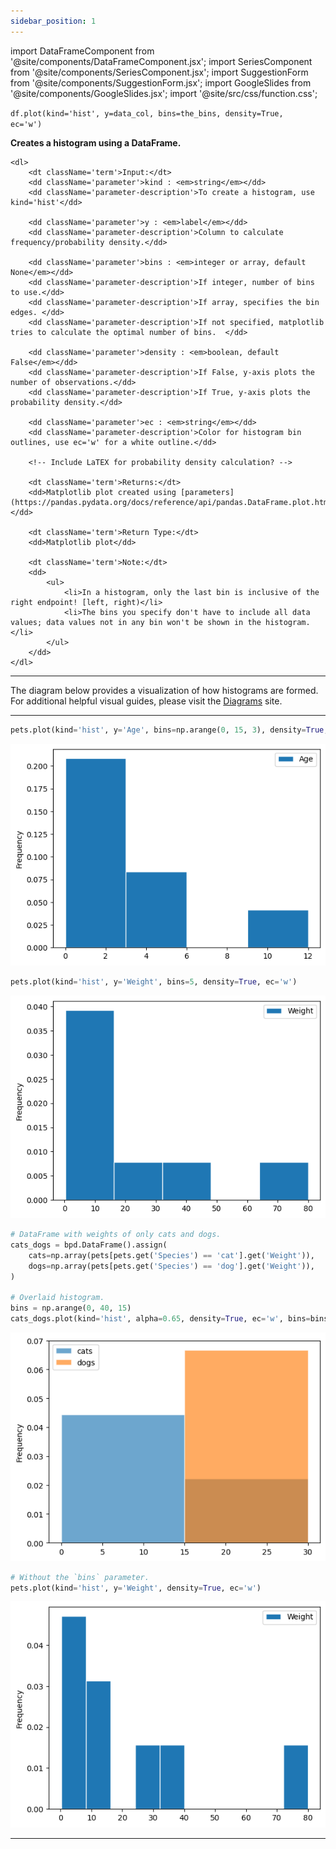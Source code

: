 ```yaml
---
sidebar_position: 1
---
```


import DataFrameComponent from '@site/components/DataFrameComponent.jsx';
import SeriesComponent from '@site/components/SeriesComponent.jsx';
import SuggestionForm from '@site/components/SuggestionForm.jsx';
import GoogleSlides from '@site/components/GoogleSlides.jsx';
import '@site/src/css/function.css';

<code>df.plot(kind='hist', y=data_col, bins=the_bins, density=True, ec='w')</code>

<div className='base'>
    <p><strong>Creates a histogram using a DataFrame.</strong></p>

    <dl>
        <dt className='term'>Input:</dt>
        <dd className='parameter'>kind : <em>string</em></dd>
        <dd className='parameter-description'>To create a histogram, use kind='hist'</dd>

        <dd className='parameter'>y : <em>label</em></dd>
        <dd className='parameter-description'>Column to calculate frequency/probability density.</dd>

        <dd className='parameter'>bins : <em>integer or array, default None</em></dd>
        <dd className='parameter-description'>If integer, number of bins to use.</dd>
        <dd className='parameter-description'>If array, specifies the bin edges. </dd>
        <dd className='parameter-description'>If not specified, matplotlib tries to calculate the optimal number of bins.  </dd>

        <dd className='parameter'>density : <em>boolean, default False</em></dd>
        <dd className='parameter-description'>If False, y-axis plots the number of observations.</dd>
        <dd className='parameter-description'>If True, y-axis plots the probability density.</dd>

        <dd className='parameter'>ec : <em>string</em></dd>
        <dd className='parameter-description'>Color for histogram bin outlines, use ec='w' for a white outline.</dd>

        <!-- Include LaTEX for probability density calculation? -->

        <dt className='term'>Returns:</dt>
        <dd>Matplotlib plot created using [parameters](https://pandas.pydata.org/docs/reference/api/pandas.DataFrame.plot.html).</dd>

        <dt className='term'>Return Type:</dt>
        <dd>Matplotlib plot</dd>
        
        <dt className='term'>Note:</dt>
        <dd>
            <ul>
                <li>In a histogram, only the last bin is inclusive of the right endpoint! [left, right)</li>
                <li>The bins you specify don't have to include all data values; data values not in any bin won't be shown in the histogram.</li>
            </ul>
        </dd>
    </dl>
</div>


---

The diagram below provides a visualization of how histograms are formed. For additional helpful visual guides, please visit the [Diagrams](https://dsc10.com/diagrams/) site.
<GoogleSlides
src="https://docs.google.com/presentation/d/17-vkRiBApVy9oZUu87NCVtuZvyq6YpqxyGF5vvXxEA8/embed?start=true&loop=false&delayms=3000&rm=minimal"
sourceLink="https://docs.google.com/presentation/d/1D4YhRuCjRivWVbjluXtxx_GgsdcMDBdesnwDtCEfDXY/edit?usp=sharing"
/>

---


```python
pets.plot(kind='hist', y='Age', bins=np.arange(0, 15, 3), density=True, ec='w')
```

![Histogram example 1](/img/histogram/histex1.png)

```python
pets.plot(kind='hist', y='Weight', bins=5, density=True, ec='w')
```

![Histogram example 2](/img/histogram/histex2.png)

```python
# DataFrame with weights of only cats and dogs.
cats_dogs = bpd.DataFrame().assign(
    cats=np.array(pets[pets.get('Species') == 'cat'].get('Weight')),
    dogs=np.array(pets[pets.get('Species') == 'dog'].get('Weight')),
)

# Overlaid histogram.
bins = np.arange(0, 40, 15)
cats_dogs.plot(kind='hist', alpha=0.65, density=True, ec='w', bins=bins)
```

![Histogram example 3](/img/histogram/histex3.png)

```python
# Without the `bins` parameter.
pets.plot(kind='hist', y='Weight', density=True, ec='w')
```

![Histogram example 4](/img/histogram/histex4.png)




---
<SuggestionForm/>